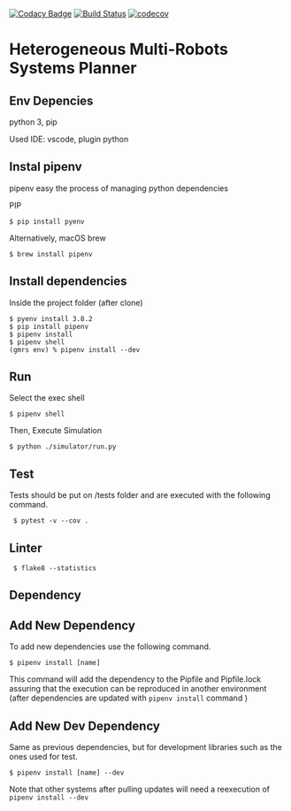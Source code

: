 [![Codacy Badge](https://api.codacy.com/project/badge/Grade/8521b29376bb4e03bc4ceff27312bb63)](https://app.codacy.com/gh/gabrielsr/HMRSplanner?utm_source=github.com&utm_medium=referral&utm_content=gabrielsr/HMRSplanner&utm_campaign=Badge_Grade)
[![Build Status](https://travis-ci.org/gabrielsr/HMRSplanner.svg?branch=main)](https://travis-ci.org/gabrielsr/HMRSplanner)
[![codecov](https://codecov.io/gh/gabrielsr/HMRSplanner/branch/main/graph/badge.svg)](https://codecov.io/gh/gabrielsr/HMRSplanner)


Heterogeneous Multi-Robots Systems Planner
======================================================

Env Depencies
-------------
python 3, pip

Used IDE: vscode, plugin python

Instal pipenv
------------- 

pipenv easy the process of managing python dependencies

PIP
```console
$ pip install pyenv
```

Alternatively, macOS brew
```console
$ brew install pipenv 
```

Install dependencies
--------------------

Inside the project folder (after clone)

```console
$ pyenv install 3.8.2
$ pip install pipenv
$ pipenv install
$ pipenv shell
(gmrs env) % pipenv install --dev
```

Run
---

Select the exec shell

```console
$ pipenv shell
```

Then, Execute Simulation

```console
$ python ./simulator/run.py
```

Test
----

Tests should be put on /tests folder and are executed with the following command.

```console
 $ pytest -v --cov .
```

Linter
------

```console
 $ flake8 --statistics
```

Dependency
----------

Add New Dependency
------------------

To add new dependencies use the following command.

```console
$ pipenv install [name]
```

This command will add the dependency to the Pipfile and Pipfile.lock assuring that the execution can be reproduced in another environment (after dependencies are updated with `pipenv install` command )

Add New Dev Dependency
----------------------
Same as previous dependencies, but for development libraries such as the ones used for test.

```console
$ pipenv install [name] --dev
```
Note that other systems after pulling updates will need a reexecution of `pipenv install --dev`
